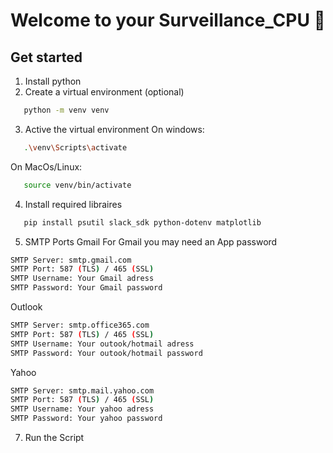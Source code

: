 # Welcome to your Surveillance_CPU 👋

## Get started
1. Install python 
2. Create a virtual environment (optional)
```bash
   python -m venv venv
   ```
3. Active the virtual environment
On windows:
```bash
   .\venv\Scripts\activate
   ```
On MacOs/Linux:
```bash
   source venv/bin/activate
   ```
4. Install required libraires
```bash
   pip install psutil slack_sdk python-dotenv matplotlib
   ```

5. SMTP Ports
   Gmail
   For Gmail you may need an App password
```bash
SMTP Server: smtp.gmail.com
SMTP Port: 587 (TLS) / 465 (SSL)
SMTP Username: Your Gmail adress
SMTP Password: Your Gmail password
```
Outlook
```bash
SMTP Server: smtp.office365.com
SMTP Port: 587 (TLS) / 465 (SSL)
SMTP Username: Your outook/hotmail adress
SMTP Password: Your outook/hotmail password
```
Yahoo
```bash
SMTP Server: smtp.mail.yahoo.com
SMTP Port: 587 (TLS) / 465 (SSL)
SMTP Username: Your yahoo adress
SMTP Password: Your yahoo password
```
7. Run the Script



